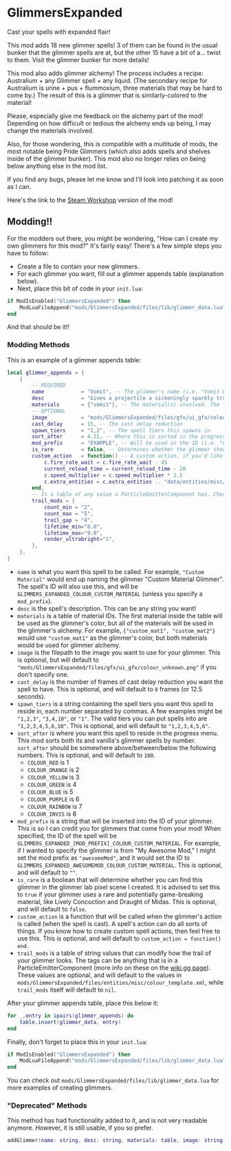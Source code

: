 # GlimmersExpanded
Cast your spells with expanded flair!

This mod adds 18 new glimmer spells! 3 of them can be found in the usual bunker that the glimmer spells are at, but the other 15 have a bit of a... twist to them. Visit the glimmer bunker for more details!

This mod also adds glimmer alchemy! The process includes a recipe: Australium + any Glimmer spell + any liquid. (The secondary recipe for Australium is urine + pus + flummoxium, three materials that may be hard to come by.) The result of this is a glimmer that is similarly-colored to the material!

Please, especially give me feedback on the alchemy part of the mod! Depending on how difficult or tedious the alchemy ends up being, I may change the materials involved.

Also, for those wondering, this is compatible with a multitude of mods, the most notable being Pride Glimmers (which also adds spells and shelves inside of the glimmer bunker). This mod also no longer relies on being below anything else in the mod list.

If you find any bugs, please let me know and I'll look into patching it as soon as I can.

Here's the link to the [Steam Workshop](https://steamcommunity.com/sharedfiles/filedetails/?id=3316355233) version of the mod!

## Modding!!
For the modders out there, you might be wondering, "How can I create my own glimmers for this mod?" It's fairly easy! There's a few simple steps you have to follow:
- Create a file to contain your new glimmers.
- For each glimmer you want, fill out a glimmer appends table (explanation below).
- Next, place this bit of code in your `init.lua`:
```lua
if ModIsEnabled("GlimmersExpanded") then
	ModLuaFileAppend("mods/GlimmersExpanded/files/lib/glimmer_data.lua", "mods/your_mod/path/to/your/file.lua")
end
```

And that should be it!!

### Modding Methods
This is an example of a glimmer appends table:
```lua
local glimmer_appends = {
    {
        -- REQUIRED
        name            = "Vomit", -- The glimmer's name (i.e. "Vomit Glimmer"). Will also be used in the ID (i.e. "GLIIMMERS_EXPANDED_COLOUR_VOMIT")
        desc            = "Gives a projectile a sickeningly sparkly trail", -- The glimmer's description
        materials       = {"vomit"}, -- The material(s) involved. The first one will color the glimmer, and the rest are used in glimmer alchemy.
        -- OPTIONAL
        image           = "mods/GlimmersExpanded/files/gfx/ui_gfx/colour_vomit.png", -- The filepath to the spell icon
        cast_delay      = 15, -- The cast delay reduction
        spawn_tiers     = "1,2", -- The spell tiers this spawns in
        sort_after      = 4.21, -- Where this is sorted in the progress menu
        mod_prefix      = "EXAMPLE", -- Will be used in the ID (i.e. "GLIMMERS_EXPANDED_EXAMPLE_COLOUR_VOMIT")
        is_rare         = false, -- Determines whether the glimmer shows up in the glimmer lab
        custom_action   = function() -- A custom action, if you'd like to specify one
            c.fire_rate_wait = c.fire_rate_wait - 45
			current_reload_time = current_reload_time - 20
			c.speed_multiplier = c.speed_multiplier * 2.5
			c.extra_entities = c.extra_entities .. "data/entities/misc/clusterbomb.xml,"
        end,
        -- Is a table of any value a ParticleEmitterComponent has. Check https://noita.wiki.gg/wiki/Documentation:_ParticleEmitterComponent for more details!
        trail_mods = {
            count_min = "2",
            count_max = "5",
            trail_gap = "4",
            lifetime_min="8.0",
            lifetime_max="9.0",
            render_ultrabright="1",
        },
    },
}
```
- `name` is what you want this spell to be called. For example, `"Custom Material"` would end up naming the glimmer "Custom Material Glimmer". The spell's ID will also use this, and will be `GLIMMERS_EXPANDED_COLOUR_CUSTOM_MATERIAL` (unless you specify a `mod_prefix`).
- `desc` is the spell's description. This can be any string you want!
- `materials` is a table of material IDs. The first material inside the table will be used as the glimmer's color, but all of the materials will be used in the glimmer's alchemy. For example, `{"custom_mat1", "custom_mat2"}` would use `"custom_mat1"` as the glimmer's color, but both materials would be used for glimmer alchemy.
- `image` is the filepath to the image you want to use for your glimmer. This is optional, but will default to `"mods/GlimmersExpanded/files/gfx/ui_gfx/colour_unknown.png"` if you don't specify one.
- `cast_delay` is the number of frames of cast delay reduction you want the spell to have. This is optional, and will default to `8` frames (or 12.5 seconds).
- `spawn_tiers` is a string containing the spell tiers you want this spell to reside in, each number separated by commas. A few examples might be `"1,2,3"`, `"3,4,10"`, or `"1"`. The valid tiers you can put spells into are `"1,2,3,4,5,6,10"`. This is optional, and will default to `"1,2,3,4,5,6"`.
- `sort_after` is where you want this spell to reside in the progress menu. This mod sorts both its and vanilla's glimmer spells by number. `sort_after` should be somewhere above/between/below the following numbers. This is optional, and will default to `100`.
  - `COLOUR_RED` is 1
  - `COLOUR_ORANGE` is 2
  - `COLOUR_YELLOW` is 3
  - `COLOUR_GREEN` is 4
  - `COLOUR_BLUE` is 5
  - `COLOUR_PURPLE` is 6
  - `COLOUR_RAINBOW` is 7
  - `COLOUR_INVIS` is 8
- `mod_prefix` is a string that will be inserted into the ID of your glimmer. This is so I can credit you for glimmers that come from your mod! When specified, the ID of the spell will be `GLIMMERS_EXPANDED_[MOD_PREFIX]_COLOUR_CUSTOM_MATERIAL`. For example, if I wanted to specify the glimmer is from "My Awesome Mod," I might set the mod prefix as `"awesomeMod"`, and it would set the ID to `GLIMMERS_EXPANDED_AWESOMEMOD_COLOUR_CUSTOM_MATERIAL`. This is optional, and will default to `""`.
- `is_rare` is a boolean that will determine whether you can find this glimmer in the glimmer lab pixel scene I created. It is advised to set this to `true` if your glimmer uses a rare and potentially game-breaking material, like Lively Concoction and Draught of Midas. This is optional, and will default to `false`.
- `custom_action` is a function that will be called when the glimmer's action is called (when the spell is cast). A spell's action can do all sorts of things. If you know how to create custom spell actions, then feel free to use this. This is optional, and will default to `custom_action = function() end`.
- `trail_mods` is a table of string values that can modify how the trail of your glimmer looks. The tags can be anything that is in a ParticleEmitterComponent (more info on these on the [wiki.gg page](https://noita.wiki.gg/wiki/Documentation:_ParticleEmitterComponent)). These values are optional, and will default to the values in `mods/GlimmersExpanded/files/entities/misc/colour_template.xml`, while `trail_mods` itself will default to `nil`.

After your glimmer appends table, place this below it:
```lua
for _,entry in ipairs(glimmer_appends) do
    table.insert(glimmer_data, entry)
end
```
Finally, don't forget to place this in your `init.lua`:
```lua
if ModIsEnabled("GlimmersExpanded") then
	ModLuaFileAppend("mods/GlimmersExpanded/files/lib/glimmer_data.lua", "mods/your_mod/path/to/your/file.lua")
end
```

You can check out `mods/GlimmersExpanded/files/lib/glimmer_data.lua` for more examples of creating glimmers.

### "Deprecated" Methods
This method has had functionality added to it, and is not very readable anymore. However, it is still usable, if you so prefer.
```lua
addGlimmer(name: string, desc: string, materials: table, image: string, cast_delay: number, spawn_tiers: string, sort_after: number, mod_prefix: string, is_rare: boolean, custom_action: function, trail_mods: table)
```